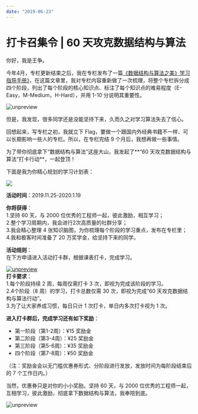 ```yaml
---
date: "2019-06-23"
---  
```

      
# 打卡召集令 | 60 天攻克数据结构与算法
你好，我是王争。

今年4月，专栏更新结束之后，我在专栏发布了一篇[《数据结构与算法之美》学习指导手册》](https://time.geekbang.org/column/article/91541)，在这篇文章里，我对专栏内容重新做了一次梳理，将整个专栏拆分成四个阶段，列出了每个阶段的核心知识点、标注了每个知识点的难易程度（E-Easy，M-Medium，H-Hard），并用 1-10 分说明其重要性。

![unpreview](/images/数据结构与算法之美/10.打卡召集令/resourceimage3eb73eb147a56e5b1452692fbbd4498075b7.png)

但是，我发现，很多同学还是没能坚持下来，久而久之对学习算法失去了信心。

回想起来，写专栏之初，我就立下 Flag，要做一个跟国内外经典书籍不一样、可以长期影响一些人的专栏。所以，在专栏完结 9 个月后，我想再做一些事情。

为了带你彻底拿下“数据结构与算法”这座大山，我发起了**“60 天攻克数据结构与算法”打卡行动**，一起登顶！

下面是我为你精心规划的学习计划表：

![](/images/数据结构与算法之美/10.打卡召集令/resourceimage126e12a5a67041dbd5c1e65d72f0fbe4c86e.jpg)

**活动时间**：2019.11.25-2020.1.19

**你将获得**：  
1.坚持 60 天，与 2000 位优秀的工程师一起，彼此激励，相互学习；  
2.整个学习周期内，我会进行2次高质量的社群分享；  
3.我会精心整理 4 张知识脑图，为你梳理每个阶段的学习重点，发布在专栏里；  
4.我和极客时间准备了 20 万奖学金，给坚持下来的同学。

**活动规则**：  
在下方申请进入活动打卡群，根据课表打卡，完成学习。

<!-- [[[read_end]]] -->

[![unpreview](/images/数据结构与算法之美/10.打卡召集令/resourceimagef7e6f7f62d8fbf411f179cd16c914e0151e6.png)](https://jinshuju.net/f/DYtafE)  
**打卡要求**：  
1.每个阶段持续 2 周，每周仅需打卡 3 次，即视为完成该阶段的学习。  
2.4个阶段（8 周）的学习，打卡总数仅需 30 次，即视为完成“60 天攻克数据结构与算法行动”。  
3.为了让大家养成习惯，每日只计 1 次打卡，单日内多次打卡视为 1 次。

**进入打卡群后，完成学习还有如下奖励**：

* 第一阶段（第1-2周）：¥15 奖励金
* 第二阶段（第3-4周）：¥25 奖励金
* 第三阶段（第5-6周）：¥35 奖励金
* 四个阶段（第7-8周）：¥50 奖励金

（注：奖励金会以无门槛优惠券形式、分阶段进行发放，发放时间为每阶段结束后的 7 个工作日内。）

当然，优惠券只是对你的小小奖励。坚持 60 天，与 2000 位优秀的工程师一起，互相学习，彼此激励，彻底拿下数据结构与算法，我奉陪到底。

![unpreview](/images/数据结构与算法之美/10.打卡召集令/resourceimagea688a63516bc3b13ae1a18adcbb83c969888.png)